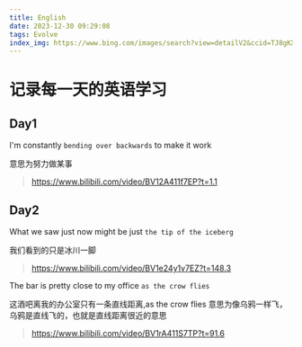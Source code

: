 ```yaml
---
title: English
date: 2023-12-30 09:29:08
tags: Evolve
index_img: https://www.bing.com/images/search?view=detailV2&ccid=TJ8gKXLt&id=D3B807B6CC43830458CB6335D96FA8E3D6C2F6FE&thid=OIP.TJ8gKXLt81uLcn9Y3Lyn0QHaEj&mediaurl=https%3a%2f%2fperpetualstudent.net%2fwp-content%2fuploads%2f2019%2f07%2fEnglish.jpg&exph=400&expw=650&q=English&simid=607997937584252449&FORM=IRPRST&ck=75AED88049E3F1DFB97015FD9EB77D27&selectedIndex=62&itb=0
---
```


# 记录每一天的英语学习
## Day1
I'm constantly `bending over backwards` to make it work

意思为努力做某事

> https://www.bilibili.com/video/BV12A411f7EP?t=1.1

## Day2
What we saw just now might be just `the tip of the iceberg`

我们看到的只是冰川一脚

>https://www.bilibili.com/video/BV1e24y1v7EZ?t=148.3

The bar is pretty close to my office `as the crow flies`

这酒吧离我的办公室只有一条直线距离,as the crow flies 意思为像乌鸦一样飞，乌鸦是直线飞的，也就是直线距离很近的意思

>https://www.bilibili.com/video/BV1rA411S7TP?t=91.6